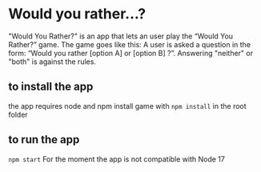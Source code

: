 # Would you rather...?

"Would You Rather?" is an app that lets an user play the “Would You Rather?” game.
The game goes like this: A user is asked a question in the form: “Would you rather [option A] or [option B] ?”. Answering "neither" or "both" is against the rules.

## to install the app

the app requires node and npm
install game with `npm install` in the root folder

## to run the app

`npm start`
For the moment the app is not compatible with Node 17

